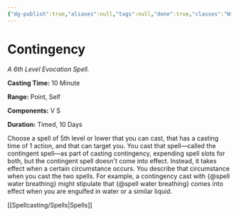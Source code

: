 ```yaml
---
{"dg-publish":true,"aliases":null,"tags":null,"done":true,"classes":"Wizard,","spellLevel":6,"school":"Evocation","source":"PHB","permalink":"/spells/contingency/","dgHomeLink":false,"dgPassFrontmatter":true}
---
```


# Contingency
*A 6th Level Evocation Spell.*

**Casting Time:** 10 Minute

**Range:** Point, Self

**Components:** V S 

**Duration:** Timed, 10 Days

Choose a spell of 5th level or lower that you can cast, that has a casting time of 1 action, and that can target you. You cast that spell—called the contingent spell—as part of casting contingency, expending spell slots for both, but the contingent spell doesn't come into effect. Instead, it takes effect when a certain circumstance occurs. You describe that circumstance when you cast the two spells. For example, a contingency cast with {@spell water breathing} might stipulate that {@spell water breathing} comes into effect when you are engulfed in water or a similar liquid.

[[Spellcasting/Spells|Spells]]